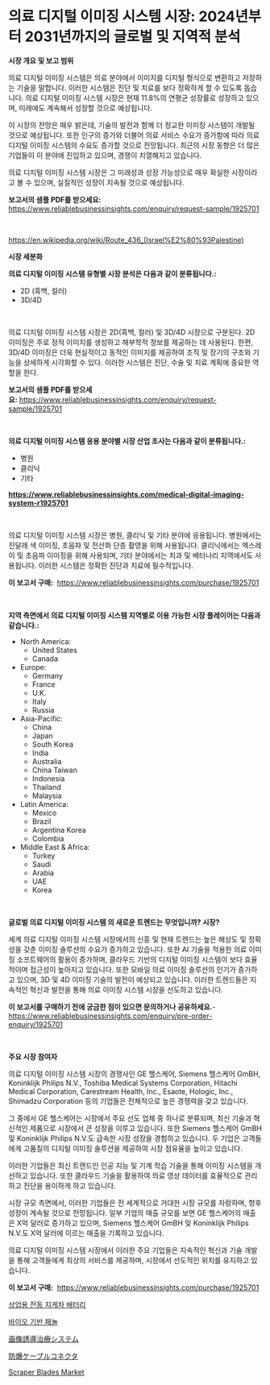 <p><h1>의료 디지털 이미징 시스템 시장: 2024년부터 2031년까지의 글로벌 및 지역적 분석</h1></p><p><strong>시장 개요 및 보고 범위</strong></p>
<p><p>의료 디지털 이미징 시스템은 의료 분야에서 이미지를 디지털 형식으로 변환하고 저장하는 기술을 말합니다. 이러한 시스템은 진단 및 치료를 보다 정확하게 할 수 있도록 돕습니다. 의료 디지털 이미징 시스템 시장은 현재 11.8%의 연평균 성장률로 성장하고 있으며, 미래에도 계속해서 성장할 것으로 예상됩니다.</p><p>이 시장의 전망은 매우 밝은데, 기술의 발전과 함께 더 정교한 이미징 시스템이 개발될 것으로 예상됩니다. 또한 인구의 증가와 더불어 의료 서비스 수요가 증가함에 따라 의료 디지털 이미징 시스템의 수요도 증가할 것으로 전망됩니다. 최근의 시장 동향은 더 많은 기업들이 이 분야에 진입하고 있으며, 경쟁이 치열해지고 있습니다.</p><p>의료 디지털 이미징 시스템 시장은 그 미래성과 성장 가능성으로 매우 확실한 시장이라고 볼 수 있으며, 실질적인 성장이 지속될 것으로 예상됩니다.</p></p>
<p><strong>보고서의 샘플 PDF를 받으세요:</strong> <a href="https://www.reliablebusinessinsights.com/enquiry/request-sample/1925701">https://www.reliablebusinessinsights.com/enquiry/request-sample/1925701</a></p>
<p>&nbsp;</p>
<p><a href="https://en.wikipedia.org/wiki/Route_436_(Israel%E2%80%93Palestine)">https://en.wikipedia.org/wiki/Route_436_(Israel%E2%80%93Palestine)</a></p>
<p><strong>시장 세분화</strong></p>
<p><strong>의료 디지털 이미징 시스템 유형별 시장 분석은 다음과 같이 분류됩니다.:</strong></p>
<p><ul><li>2D (흑백, 컬러)</li><li>3D/4D</li></ul></p>
<p>&nbsp;</p>
<p><p>의료 디지털 이미징 시스템 시장은 2D(흑백, 컬러) 및 3D/4D 시장으로 구분된다. 2D 이미징은 주로 정적 이미지를 생성하고 해부학적 정보를 제공하는 데 사용된다. 한편, 3D/4D 이미징은 더욱 현실적이고 동적인 이미지를 제공하여 조직 및 장기의 구조와 기능을 상세하게 시각화할 수 있다. 이러한 시스템은 진단, 수술 및 치료 계획에 중요한 역할을 한다.</p></p>
<p><strong>보고서의 샘플 PDF를 받으세요:</strong>&nbsp;<a href="https://www.reliablebusinessinsights.com/enquiry/request-sample/1925701">https://www.reliablebusinessinsights.com/enquiry/request-sample/1925701</a></p>
<p>&nbsp;</p>
<p><strong> 의료 디지털 이미징 시스템 응용 분야별 시장 산업 조사는 다음과 같이 분류됩니다.:</strong></p>
<p><ul><li>병원</li><li>클리닉</li><li>기타</li></ul></p>
<p><strong><a href="https://www.reliablebusinessinsights.com/medical-digital-imaging-system-r1925701">https://www.reliablebusinessinsights.com/medical-digital-imaging-system-r1925701</a></strong></p>
<p>&nbsp;</p>
<p><p>의료 디지털 이미징 시스템 시장은 병원, 클리닉 및 기타 분야에 응용됩니다. 병원에서는 진달래 색 이미징, 초음파 및 전산화 단층 촬영을 위해 사용됩니다. 클리닉에서는 엑스레이 및 초음파 이미징을 위해 사용되며, 기타 분야에서는 치과 및 베터나리 지역에서도 사용됩니다. 이러한 시스템은 정확한 진단과 치료에 필수적입니다.</p></p>
<p><strong>이 보고서 구매:</strong>&nbsp; <a href="https://www.reliablebusinessinsights.com/purchase/1925701">https://www.reliablebusinessinsights.com/purchase/1925701</a></p>
<p>&nbsp;</p>
<p><strong>지역 측면에서 의료 디지털 이미징 시스템 지역별로 이용 가능한 시장 플레이어는 다음과 같습니다.:</strong></p>
<p><ul>
    <li>
        North America:
        <ul>
            <li>United States</li>
            <li>Canada</li>
        </ul>
    </li>
    <li>
        Europe:
        <ul>
            <li>Germany</li>
            <li>France</li>
            <li>U.K.</li>
            <li>Italy</li>
            <li>Russia</li>
        </ul>
    </li>
    <li>
        Asia-Pacific:
        <ul>
            <li>China</li>
            <li>Japan</li>
            <li>South Korea</li>
            <li>India</li>
            <li>Australia</li>
            <li>China Taiwan</li>
            <li>Indonesia</li>
            <li>Thailand</li>
            <li>Malaysia</li>
        </ul>
    </li>
    <li>
        Latin America:
        <ul>
            <li>Mexico</li>
            <li>Brazil</li>
            <li>Argentina Korea</li>
            <li>Colombia</li>
        </ul>
    </li>
    <li>
        Middle East & Africa:
        <ul>
            <li>Turkey</li>
            <li>Saudi</li>
            <li>Arabia</li>
            <li>UAE</li>
            <li>Korea</li>
        </ul>
    </li>
    </ul></p>
<p>&nbsp;</p>
<p><strong>글로벌 의료 디지털 이미징 시스템 의 새로운 트렌드는 무엇입니까? 시장?</strong></p>
<p><p>세계 의료 디지털 이미징 시스템 시장에서의 신흥 및 현재 트렌드는 높은 해상도 및 정확성을 갖춘 이미징 솔루션의 수요가 증가하고 있습니다. 또한 AI 기술을 적용한 의료 이미징 소프트웨어의 활용이 증가하며, 클라우드 기반의 디지털 이미징 시스템이 보다 효율적이며 접근성이 높아지고 있습니다. 또한 모바일 의료 이미징 솔루션의 인기가 증가하고 있으며, 3D 및 4D 이미징 기술의 발전이 예상되고 있습니다. 이러한 트렌드들은 지속적인 혁신과 발전을 통해 의료 이미징 시스템 시장을 선도하고 있습니다.</p></p>
<p><strong>이 보고서를 구매하기 전에 궁금한 점이 있으면 문의하거나 공유하세요.</strong>- <a href="https://www.reliablebusinessinsights.com/enquiry/pre-order-enquiry/1925701">https://www.reliablebusinessinsights.com/enquiry/pre-order-enquiry/1925701</a></p>
<p>&nbsp;</p>
<p><strong>주요 시장 참여자</strong></p>
<p><p>의료 디지털 이미징 시스템 시장의 경쟁사인 GE 헬스케어, Siemens 헬스케어 GmBH, Koninklijk Philips N.V., Toshiba Medical Systems Corporation, Hitachi Medical Corporation, Carestream Health, Inc., Esaote, Hologic, Inc., Shimadzu Corporation 등의 기업들은 전체적으로 높은 경쟁력을 갖고 있습니다.</p><p>그 중에서 GE 헬스케어는 시장에서 주요 선도 업체 중 하나로 분류되며, 최신 기술과 혁신적인 제품으로 시장에서 큰 성장을 이루고 있습니다. 또한 Siemens 헬스케어 GmBH 및 Koninklijk Philips N.V.도 급속한 시장 성장을 경험하고 있습니다. 두 기업은 고객들에게 고품질의 디지털 이미징 솔루션을 제공하여 시장 점유율을 높이고 있습니다.</p><p>이러한 기업들은 최신 트렌드인 인공 지능 및 기계 학습 기술을 통해 이미징 시스템을 개선하고 있습니다. 또한 클라우드 기술을 활용하여 의료 영상 데이터를 효율적으로 관리하고 진단을 용이하게 하고 있습니다.</p><p>시장 규모 측면에서, 이러한 기업들은 전 세계적으로 거대한 시장 규모를 자랑하며, 향후 성장이 계속될 것으로 전망됩니다. 일부 기업의 매출 규모를 보면 GE 헬스케어의 매출은 X억 달러로 증가하고 있으며, Siemens 헬스케어 GmBH 및 Koninklijk Philips N.V.도 X억 달러에 이르는 매출을 기록하고 있습니다.</p><p>의료 디지털 이미징 시스템 시장에서 이러한 주요 기업들은 지속적인 혁신과 기술 개발을 통해 고객들에게 최상의 서비스를 제공하며, 시장에서 선도적인 위치를 유지하고 있습니다.</p></p>
<p><strong>이 보고서 구매:</strong>&nbsp;&nbsp;<a href="https://www.reliablebusinessinsights.com/purchase/1925701">https://www.reliablebusinessinsights.com/purchase/1925701</a></p>
<p><p><a href="https://github.com/jimahmed0511/Market-Research-Report-List-1/blob/main/4597380172601.md">상업용 전동 지게차 배터리</a></p><p><a href="https://github.com/ahmadrevanz10/Market-Research-Report-List-1/blob/main/9397041172602.md">바이오 기반 페놀</a></p><p><a href="https://github.com/mohamedbakry57/Market-Research-Report-List-4/blob/main/3178033160473.md">画像誘導治療システム</a></p><p><a href="https://github.com/zjkmgcs938405/Market-Research-Report-List-2/blob/main/1567134160474.md">防爆ケーブルコネクタ</a></p><p><a href="https://issuu.com/reportprime-2/docs/scraper-blades-market-size-2030.pptx">Scraper Blades Market</a></p></p>